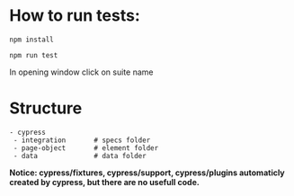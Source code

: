 # How to run tests:

```
npm install

npm run test
```

In opening window click on suite name

# Structure
```
- cypress
 - integration       # specs folder
 - page-object       # element folder
 - data              # data folder
```

**Notice: cypress/fixtures, cypress/support, cypress/plugins automaticly created by cypress, but there are no usefull code.**
